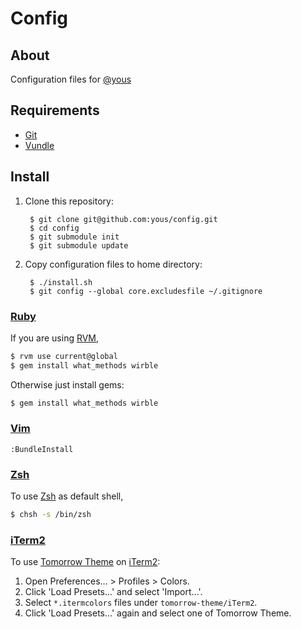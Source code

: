 # Config

## About

Configuration files for [@yous](https://github.com/yous)

## Requirements

- [Git][]
- [Vundle][]

[Git]: http://git-scm.com
[Vundle]: https://github.com/gmarik/vundle

## Install

1. Clone this repository:

        $ git clone git@github.com:yous/config.git
        $ cd config
        $ git submodule init
        $ git submodule update

2. Copy configuration files to home directory:

        $ ./install.sh
        $ git config --global core.excludesfile ~/.gitignore

### [Ruby][]

If you are using [RVM][],

``` sh
$ rvm use current@global
$ gem install what_methods wirble
```

Otherwise just install gems:

``` sh
$ gem install what_methods wirble
```

### [Vim][]

```
:BundleInstall
```

### [Zsh][]

To use [Zsh][] as default shell,

``` sh
$ chsh -s /bin/zsh
```

### [iTerm2][]

To use [Tomorrow Theme][] on [iTerm2][]:

1. Open Preferences... > Profiles > Colors.
2. Click 'Load Presets...' and select 'Import...'.
3. Select `*.itermcolors` files under `tomorrow-theme/iTerm2`.
4. Click 'Load Presets...' again and select one of Tomorrow Theme.

[Ruby]: https://www.ruby-lang.org
[RVM]: http://rvm.io
[Vim]: http://www.vim.org
[Zsh]: http://www.zsh.org
[Tomorrow Theme]: https://github.com/ChrisKempson/Tomorrow-Theme
[iTerm2]: http://www.iterm2.com
